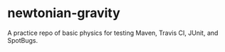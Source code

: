 # newtonian-gravity
A practice repo of basic physics for testing Maven, Travis CI, JUnit, and SpotBugs.
